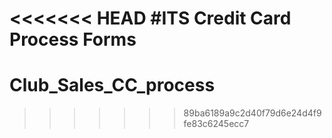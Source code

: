 <<<<<<< HEAD
#ITS Credit Card Process Forms
=======
# Club_Sales_CC_process
>>>>>>> 89ba6189a9c2d40f79d6e24d4f9fe83c6245ecc7

